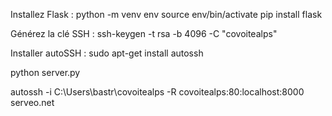 Installez Flask :
python -m venv env
source env/bin/activate
pip install flask

Générez la clé SSH :
ssh-keygen -t rsa -b 4096 -C "covoitealps"

Installer autoSSH :
sudo apt-get install autossh


python server.py

autossh -i C:\Users\bastr\covoitealps -R covoitealps:80:localhost:8000 serveo.net
